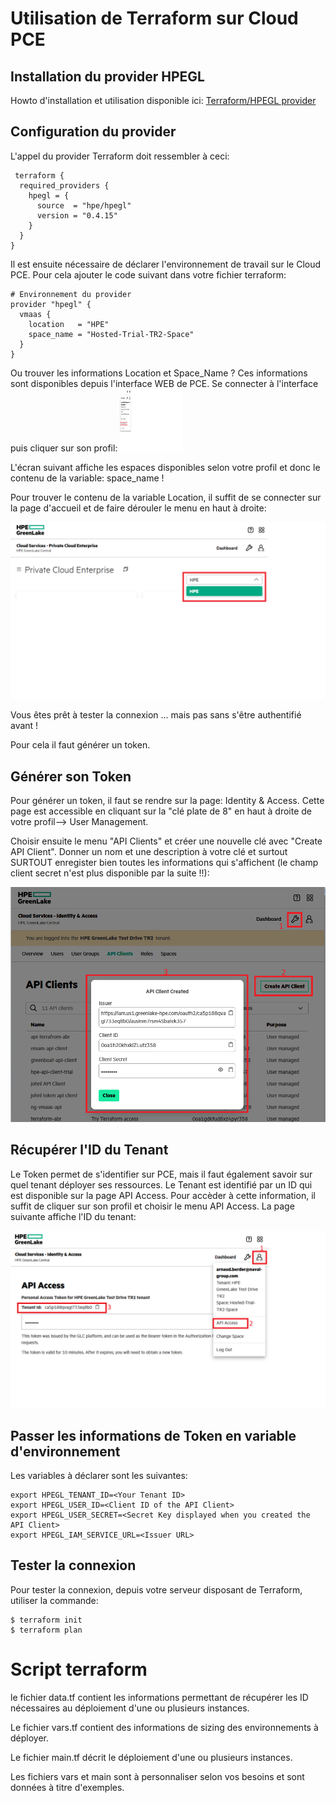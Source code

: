# Utilisation de Terraform sur Cloud PCE
## Installation du provider HPEGL
Howto d'installation et utilisation disponible ici: [Terraform/HPEGL provider](https://github.com/HPE/terraform-provider-hpegl)

## Configuration du provider
L'appel du provider Terraform doit ressembler à ceci:
```
 terraform {
  required_providers {
    hpegl = {
      source  = "hpe/hpegl"
      version = "0.4.15"
    }
  }
}
```
Il est ensuite nécessaire de déclarer l'environnement de travail sur le Cloud PCE. Pour cela ajouter le code suivant dans votre fichier terraform:
```
# Environnement du provider
provider "hpegl" {
  vmaas {
    location   = "HPE"
    space_name = "Hosted-Trial-TR2-Space"
  }
}
```
Ou trouver les informations Location et Space_Name ?
Ces informations sont disponibles depuis l'interface WEB de PCE. Se connecter à l'interface puis cliquer sur son profil:
<img src="/IMG/PCE-Change_space.png" alt="Choisir Change Space" style="height: 100px; width:100px;"/>

L'écran suivant affiche les espaces disponibles selon votre profil et donc le contenu de la variable: space_name !

Pour trouver le contenu de la variable Location, il suffit de se connecter sur la page d'accueil et de faire dérouler le menu en haut à droite:

![Name](./IMG/PCE-Name.png)

Vous êtes prêt à tester la connexion ... mais pas sans s'être authentifié avant !

Pour cela il faut générer un token.

## Générer son Token
Pour générer un token, il faut se rendre sur la page: Identity & Access. Cette page est accessible en cliquant sur la "clé plate de 8" en haut à droite de votre profil--> User Management.

Choisir ensuite le menu "API Clients" et créer une nouvelle clé avec "Create API Client". Donner un nom et une description à votre clé et surtout SURTOUT enregister bien toutes les informations qui s'affichent (le champ client secret n'est plus disponible par la suite !!):

![API Client](./IMG/PCE-API.png)

## Récupérer l'ID du Tenant
Le Token permet de s'identifier sur PCE, mais il faut également savoir sur quel tenant déployer ses ressources. Le Tenant est identifié par un ID qui est disponible sur la page API Access. Pour accèder à cette information, il suffit de cliquer sur son profil et choisir le menu API Access. La page suivante affiche l'ID du tenant:

![Tenant ID](./IMG/PCE-TenantID.png)


## Passer les informations de Token en variable d'environnement
Les variables à déclarer sont les suivantes:
```
export HPEGL_TENANT_ID=<Your Tenant ID>
export HPEGL_USER_ID=<Client ID of the API Client>
export HPEGL_USER_SECRET=<Secret Key displayed when you created the API Client>
export HPEGL_IAM_SERVICE_URL=<Issuer URL>
```
## Tester la connexion
Pour tester la connexion, depuis votre serveur disposant de Terraform, utiliser la commande:
```
$ terraform init
$ terraform plan
```
# Script terraform
le fichier data.tf contient les informations permettant de récupérer les ID nécessaires au déploiement d'une ou plusieurs instances.

Le fichier vars.tf contient des informations de sizing des environnements à déployer.

Le fichier main.tf décrit le déploiement d'une ou plusieurs instances.

Les fichiers vars et main sont à personnaliser selon vos besoins et sont données à titre d'exemples.


